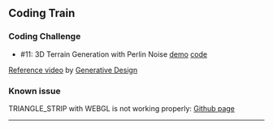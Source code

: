 ## Coding Train

### Coding Challenge
- #11: 3D Terrain Generation with Perlin Noise [demo][cc11-demo] [code][cc11-code]

[Reference video][reference] by [Generative Design][coding-train]

### Known issue

TRIANGLE_STRIP with WEBGL is not working properly: [Github page][issue]

---

[reference]: https://youtu.be/IKB1hWWedMk
[coding-train]: http://codingtra.in
[issue]: https://github.com/processing/p5.js/issues/2344
[cc11-demo]: https://mayognaise.github.io/p5-sandbox/code/coding-train/cc11-3d-terrain-with-perlin-noise
[cc11-code]: https://github.com/mayognaise/p5-sandbox/tree/master/code/coding-train/cc11-3d-terrain-with-perlin-noise